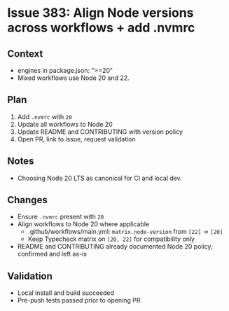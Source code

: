 # Issue 383: Align Node versions across workflows + add .nvmrc

## Context

- engines in package.json: ">=20"
- Mixed workflows use Node 20 and 22.

## Plan

1. Add `.nvmrc` with `20`
2. Update all workflows to Node 20
3. Update README and CONTRIBUTING with version policy
4. Open PR, link to issue, request validation

## Notes

- Choosing Node 20 LTS as canonical for CI and local dev.

## Changes

- Ensure `.nvmrc` present with `20`
- Align workflows to Node 20 where applicable
  - .github/workflows/main.yml: `matrix.node-version` from `[22]` → `[20]`
  - Keep Typecheck matrix on `[20, 22]` for compatibility only
- README and CONTRIBUTING already documented Node 20 policy; confirmed and left as-is

## Validation

- Local install and build succeeded
- Pre-push tests passed prior to opening PR
